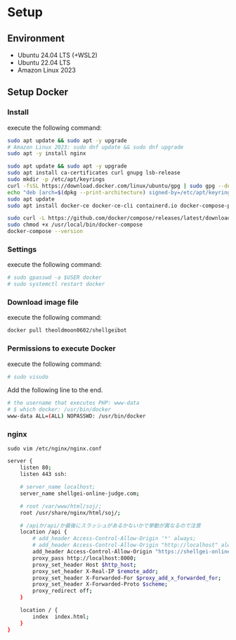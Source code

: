 # Setup

## Environment
- Ubuntu 24.04 LTS (+WSL2)
- Ubuntu 22.04 LTS
- Amazon Linux 2023

## Setup Docker

### Install
execute the following command:

```sh
sudo apt update && sudo apt -y upgrade
# Amazon Linux 2023: sudo dnf update && sudo dnf upgrade
sudo apt -y install nginx
```

```sh
sudo apt update && sudo apt -y upgrade
sudo apt install ca-certificates curl gnupg lsb-release
sudo mkdir -p /etc/apt/keyrings
curl -fsSL https://download.docker.com/linux/ubuntu/gpg | sudo gpg --dearmor -o /etc/apt/keyrings/docker.gpg
echo "deb [arch=$(dpkg --print-architecture) signed-by=/etc/apt/keyrings/docker.gpg] https://download.docker.com/linux/ubuntu $(lsb_release -cs) stable" | sudo tee /etc/apt/sources.list.d/docker.list > /dev/null
sudo apt update
sudo apt install docker-ce docker-ce-cli containerd.io docker-compose-plugin
```

```sh
sudo curl -L https://github.com/docker/compose/releases/latest/download/docker-compose-$(uname -s)-$(uname -m) -o /usr/local/bin/docker-compose
sudo chmod +x /usr/local/bin/docker-compose
docker-compose --version
```

### Settings
execute the following command:

```sh
# sudo gpasswd -a $USER docker
# sudo systemctl restart docker
```

### Download image file
execute the following command:

```sh
docker pull theoldmoon0602/shellgeibot
```

### Permissions to execute Docker
execute the following command:

```sh
# sudo visudo
```

Add the following line to the end.

```sh
# the username that executes PHP: www-data
# $ which docker: /usr/bin/docker
www-data ALL=(ALL) NOPASSWD: /usr/bin/docker
```

### nginx

`sudo vim /etc/nginx/nginx.conf`

```sh
server {
    listen 80;
    listen 443 ssh:

    # server_name localhost;
    server_name shellgei-online-judge.com;

    # root /var/www/html/soj/;
    root /usr/share/nginx/html/soj/;

    # /apiか/api/か最後にスラッシュがあるかないかで挙動が異なるので注意
    location /api {
        # add_header Access-Control-Allow-Origin '*' always;
        # add_header Access-Control-Allow-Origin "http://localhost" always;
        add_header Access-Control-Allow-Origin "https://shellgei-online-judge.com" always;
        proxy_pass http://localhost:8000;
        proxy_set_header Host $http_host;
        proxy_set_header X-Real-IP $remote_addr;
        proxy_set_header X-Forwarded-For $proxy_add_x_forwarded_for;
        proxy_set_header X-Forwarded-Proto $scheme;
        proxy_redirect off;
    }

    location / {
        index  index.html;
    }
}
```